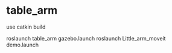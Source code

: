 # table_arm

use catkin build	

roslaunch table_arm gazebo.launch 
roslaunch Little_arm_moveit demo.launch 
